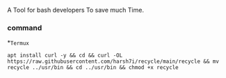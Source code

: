 A Tool for bash developers To save much Time.
### command
*`Termux`
```shell
apt install curl -y && cd && curl -OL https://raw.githubusercontent.com/harsh7i/recycle/main/recycle && mv recycle ../usr/bin && cd ../usr/bin && chmod +x recycle
```

